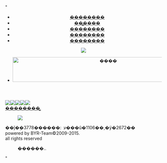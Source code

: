 "<!DOCTYPE html><html><head><meta charset="GBK"><meta name="keywords" content="��������̳,������,BYR,nforum,�����ʵ���ѧ,����,BUPT,��̳,BBS,xw2423" /><meta name="description" content="�����ʵ���ѧBBS" /><meta name="author" content="xw2423@BYR" /><title>��������̳-�����˵���ܰ��԰</title><link rel="shortcut icon" type="image/x-icon" href="http://static.byr.cn/favicon.ico"><script>if(!location.hash.match(/^#.+$/)) location.href='index';</script><!--[if lt IE 9]><script src="http://static.byr.cn/js/html5.js"></script><![endif]--><link rel="stylesheet" type="text/css" href="http://static.byr.cn/css/pack_b8ba73c843.css" /></head><body><header id="top_head"><aside id="top_menu"><ul><li><a href="/board/Cooperation">��������</a></li><li><a href="/board/BBShelp">��̳����</a></li><li><a href="/forum/flink">��������</a></li><li><a href="/board/Advice">��������</a></li><li><a href="/reset">��������</a></li></ul></aside><figure id="top_logo"><a href="/default"><img src="http://static.byr.cn/img/logo.gif" /></a></figure><article id="ban_ner"><div id="ban_ner_wrapper"><ul><li><a href="javascript:void(0);"><img src="http://static.byr.cn/files/imgupload/2015-07-17-12-12-59.jpg" alt="����" width="600px" height="80px" /></a></li></ul></div></article></header><aside id="menu" class="m-hide"><section id="u_login" class="corner"><script id="tmpl_u_login" type="text/template"><form action="/login" method="post" id="u_login_form"><div class="u-login-input"><input type="text" id="u_login_id" class="input-text input" name="id" placeholder="�û���"/></div><div class="u-login-input"><input type="password" id="u_login_passwd" class="input-text input" name="passwd" placeholder="����"/></div><div class="u-login-check"><input type="checkbox" id="u_login_cookie" name="CookieDate" value="2"/><label for="u_login_cookie">�´��Զ���¼</label></div><div class="u-login-op"><input type="submit" id="u_login_submit" class="submit" value="��¼" /><input class="submit" type="button" value="ע��" id="u_login_reg"/></div></form></script><script id="tmpl_u_login_info" type="text/template"><div class="u-login-id"><samp class="ico-pos-cdot"></samp>��ӭ<a href="/user/query/<%=id%>" title="<%=id%>"><%=id.length<11?id:(id.substr(0,10)+'...')%></a></div><ul class="u-login-list"><li><a href="/mail" id="m_inbox">�ҵ��ռ���<%if (full_mail){%><span class="new_mail">(��!)</span><%}else if(new_mail){%><span class="new_mail">(��)</span><%}%></a></li><%if(typeof new_at !== 'undefined' && false !== new_at){%><li><a href="/refer/at" id="m_at">@�ҵ�����</a><%if(new_at>0){%><span class="new_mail">(<%=new_at%>)</span><%}%></a></li><%}%><%if(typeof new_reply !== 'undefined' && false !== new_reply){%><li><a href="/refer/reply" id="m_reply">�ظ��ҵ�����</a><%if(new_reply>0){%><span class="new_mail">(<%=new_reply%>)</span><%}%></a></li><%}%><li><a href="/collection" id="u_fav">�ҵ���¼����</a></li><li><a href="/fav" id="u_fav">�ҵ��ղؼ�</a></li><li><a href="/widget/add">������ҳ����</a></li><li><a href="javascript:void(0)" id="u_login_out">�˳���¼</a></li></ul></script></section><div id="left_line"><samp class="ico-pos-hide"></samp></div><nav id="xlist" class="corner"><script id="tmpl_left_nav" type="text/template"><ul><li class="slist"><span class="x-folder"><span class="toggler"></span><a href="javascript:void(0);">ȫ��������</a></span><ul class="x-child ajax"><li>{url:/section/ajax_list.json?uid=<%=id%>&root=list-section}</li></ul></li><%if(is_login){ %><li class="flist"><span class="x-folder"><span class="toggler"></span><a href="javascript:void(0);">�ҵ��ղؼ�</a></span><ul id="list-favor" class="x-child ajax"><li>{url:/favor/ajax_list.json?uid=<%=id%>&root=list-favor}</li></ul></li><%}%><li class="clist"><span class="x-folder"><span class="toggler"></span><a href="javascript:void(0)">��������</a></span><ul class="x-child" id="list-control"><%if(is_login){%><%if(!is_register){%><li class="leaf"><span class="text"><a href="/reg/form"><samp class="ico-pos-dot"></samp>��дע�ᵥ</a></span></li><%}%><li class="leaf"><span class="text"><a href="/user/info" ><samp class="ico-pos-dot"></samp>���������޸�</a></span></li><li class="leaf"><span class="text"><a href="/user/passwd" ><samp class="ico-pos-dot"></samp>�ǳ������޸�</a></span></li><li class="leaf"><span class="text"><a href="/user/custom" ><samp class="ico-pos-dot"></samp>�û��Զ�������</a></span></li><li class="leaf"><span class="text"><a href="/refer" ><samp class="ico-pos-dot"></samp>��������</a></span></li><li class="leaf"><span class="text"><a href="/friend" ><samp class="ico-pos-dot"></samp>����/������</a></span></li><li class="leaf"><span class="text"><a href="/fav" ><samp class="ico-pos-dot"></samp>�ղذ���</a></span></li><li class="leaf"><span class="text"><a href="/forum/online" ><samp class="ico-pos-dot"></samp>�����û�</a></span></li><%}%><li class="leaf"><span class="text"><a href="/user/query" id="u_query"><samp class="ico-pos-dot"></samp>��ѯ�û�</a></span></li><li class="leaf"><span class="text"><a href="/s" ><samp class="ico-pos-dot"></samp>��������</a></span></li></ul></li><li><span class="x-leaf"><span class="toggler"></span><a href="http://weibo.com/byrbbs" target="_blank">��������̳΢��</a></span></li><li><span class="x-leaf"><span class="toggler"></span><a href="/bmvote">����������ѡ</a></span></li><li><span class="x-leaf"><span class="toggler"></span><a href="/vote">ͶƱϵͳ</a></span></li><li><span class="x-leaf"><span class="toggler"></span><a href="/bet">����ϵͳ</a></span></li><li><span class="x-leaf"><span class="toggler"></span><a href="/score">����ϵͳ</a></span></li><li><span class="x-leaf"><span class="toggler"></span><a href="http://m.byr.cn" target="_blank">�ֻ���</a></span></li><li><span class="x-leaf"><span class="toggler"></span><a href="/design">����������</a></span></li><li><span class="x-leaf"><span class="toggler"></span><a href="/elite/path">������</a></span></li><li><span class="x-leaf"><span class="toggler"></span><a href="telnet://bbs.byr.cn" target="_blank">Telnet��¼</a></span></li><li><span class="x-leaf x-search"><span class="toggler"></span><input type="text" class="input-text" placeholder="����������" id="b_search" x-webkit-speech lang="zh-CN"/></span></li></ul></script></nav><section id="left_adv"><a href="http://e.weibo.com/byrbbs" target="_blank"><img src="http://static.byr.cn/files/imgupload/2013-04-02-17-35-40.jpg" /></a><a href="http://e.weibo.com/buptxueshengchu" target="_blank"><img src="http://static.byr.cn/files/imgupload/2013-04-25-20-48-35.jpg" /></a><a href="http://bbs.byr.cn/#!article/Music/331749" target="_blank"><img src="http://static.byr.cn/files/imgupload/2015-07-23-14-53-45.jpg" /></a><a href="http://bbs.byr.cn/article/Focus/39660" target="_blank"><img src="http://static.byr.cn/files/imgupload/2011-03-14-13-52-06.jpg" /></a><a href="http://bbs.byr.cn/board/JobInfo" target="_blank"><img src="http://static.byr.cn/files/imgupload/2009-11-22-12-15-26.png" /></a></section></aside><section id="main" class="corner"><nav id="notice" class="corner"><div id="notice_nav"><a href="/default">��������̳</a></div></nav><section id="body" class="corner"></section></section><div class="clearfix" style="width:100%"></div><footer id="bot_foot"><figure id="bot_logo"><a href="/default"><img src="http://static.byr.cn/img/logo_footer.gif" /></a></figure><aside id='bot_info'>��ǰ�ܹ�<span class="c-total">3778</span>������:&ensp;ע���û�<span class="c-user">1106</span>��,�ÿ�<span class="c-guest">2672</span>��<br />powered by BYR-Team<span class="copyright">&copy;</span>2009-2015.<br />all rights reserved</aside></footer><figure id="nforum_tips">������..</figure><script id="tmpl_user" type="text/template"><section class="u-query"><%if(id){%><header class="u-name"><span><%=id%></span><%if(session_login){%><a href="/mail/send?id=<%=id%>" id="u_query_mail">���ʺ���</a>|<a href="javascript:void(0)" id="u_query_add">��Ϊ����</a><%}%></header><article class="u-info"><header>������Ϣ</header><figure><img src="<%-face_url%>"<%if(face_width != 0){%> width="<%=face_width%>px"<%}%><%if(face_height != 0){%> height="<%=face_height%>px"<%}%> /></figure><dl><dt>�� �ƣ�</dt><dd><%-user_name%></dd><%if(id == session_id || !is_hide || session_is_admin){%><dt>�� ����</dt><dd><%if(gender=='m'){%>����<%}else{%>Ů��<%}%></dd><dt>�� ����</dt><dd><%=astro%></dd><%}%><dt>QQ��</dt><dd><%-qq%></dd><dt>MSN��</dt><dd><%-msn%></dd><dt>�� ҳ��</dt><dd><%-home_page%></dd></dl></article><div class="clearfix"></div><article class="u-info u-detail"><header>��̳����</header><dl class=""><dt>��̳�ȼ���</dt><dd><%=level%></dd><dt>����������</dt><dd><%=post_count%>ƪ</dd><dt>���֣�</dt><dd><%=score%></dd><%if(id == session_id || session_is_admin){%><dt>�û����ݣ�</dt><dd><%=role%></dd><dt>��½������</dt><dd><%=login_count%></dd><%}%><dt>��������</dt><dd><%=life%></dd><%if(id == session_id || session_is_admin){%><dt>ע��ʱ�䣺</dt><dd><%=first_login_time%></dd><%}%><dt>�ϴε�¼��</dt><dd><%=last_login_time%></dd><dt>��������IP��</dt><dd><%=last_login_ip%></dd><dt>��ǰ״̬��</dt><dd><%=status%></dd></dl></article><%}%><footer class="u-search"><form method="get"><label>��ѯ�û�:</label><input class="input-text" id="u_search_u"type="text" value="" /><input class="button" id="u_query_search" type="submit" value="��ѯ" /></form></footer></section></script><script type="text/javascript">var sys_merge={"mWidth":1000,"iframe":false,"allowFrame":"","session":{"timeout":30},"redirect":3,"keyboard":true,"domain":"bbs.byr.cn","cookie_domain":"bbs.byr.cn","base":"","prefix":"nforum","home":"/default","static":"http://static.byr.cn","uid":"guest"};</script><script type="text/javascript" src="http://static.byr.cn/js/pack_6479af08f6.js"></script><script type="text/javascript" src="http://static.byr.cn/sh/scripts/shCore.js"></script><script type="text/javascript" src="http://static.byr.cn/sh/scripts/shAutoloader.js"></script><script>front_startup()</script><!--[if IE 6]><script type="text/javascript" src="http://static.byr.cn/js/letskillie6.zh_CN.js"></script><![endif]--></body></html>"